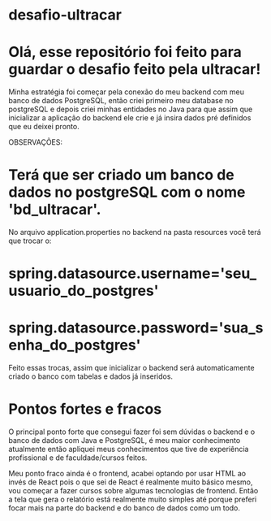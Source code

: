 # desafio-ultracar

# Olá, esse repositório foi feito para guardar o desafio feito pela ultracar!

Minha estratégia foi começar pela conexão do meu backend com meu banco de dados PostgreSQL, então criei primeiro meu database no postgreSQL e depois criei minhas entidades no Java para que assim que inicializar a aplicação do backend ele crie e já insira dados pré definidos que eu deixei pronto.

OBSERVAÇÕES:

# Terá que ser criado um banco de dados no postgreSQL com o nome 'bd_ultracar'.

No arquivo application.properties no backend na pasta resources você terá que trocar o:

# spring.datasource.username='seu_usuario_do_postgres'

# spring.datasource.password='sua_senha_do_postgres'

Feito essas trocas, assim que inicializar o backend será automaticamente criado o banco com tabelas e dados já inseridos.

# Pontos fortes e fracos

O principal ponto forte que consegui fazer foi sem dúvidas o backend e o banco de dados com Java e PostgreSQL, é meu maior conhecimento atualmente então apliquei meus conhecimentos que tive de experiência profissional e de faculdade/cursos feitos.

Meu ponto fraco ainda é o frontend, acabei optando por usar HTML ao invés de React pois o que sei de React é realmente muito básico mesmo, vou começar a fazer cursos sobre algumas tecnologias de frontend.
Então a tela que gera o relatório está realmente muito simples até porque preferi focar mais na parte do backend e do banco de dados como um todo.